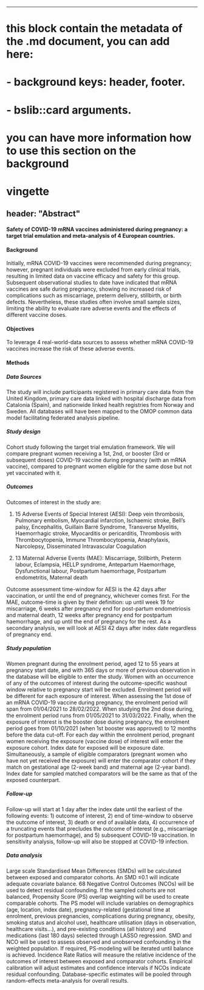 -----
# this block contain the metadata of the .md document, you can add here:
#   - background keys: header, footer.
#   - bslib::card arguments.
# you can have more information how to use this section on the background
# vingette
header: "Abstract"
-----

#### Safety of COVID-19 mRNA vaccines administered during pregnancy: a target trial emulation and meta-analysis of 4 European countries.

#### Background
Initially, mRNA COVID-19 vaccines were recommended during pregnancy; however, pregnant individuals were excluded from early clinical trials, resulting in limited data on vaccine efficacy and safety for this group. Subsequent observational studies to date have indicated that mRNA vaccines are safe during pregnancy, showing no increased risk of complications such as miscarriage, preterm delivery, stillbirth, or birth defects. Nevertheless, these studies often involve small sample sizes, limiting the ability to evaluate rare adverse events and the effects of different vaccine doses. 

#### Objectives
To leverage 4 real-world-data sources to assess whether mRNA COVID-19 vaccines increase the risk of these adverse events. 

#### Methods 
##### Data Sources
The study will include participants registered in primary care data from the United Kingdom, primary care data linked with hospital discharge data from Catalonia (Spain), and nationwide linked health registries from Norway and Sweden. All databases will have been mapped to the OMOP common data model facilitating federated analysis pipeline.

##### Study design
Cohort study following the target trial emulation framework. We will compare pregnant women receiving a 1st, 2nd, or booster (3rd or subsequent doses) COVID-19 vaccine during pregnancy (with an mRNA vaccine), compared to pregnant women eligible for the same dose but not yet vaccinated with it.

##### Outcomes 
Outcomes of interest in the study are:

1) 15 Adverse Events of Special Interest (AESI): Deep vein thrombosis, Pulmonary embolism, Myocardial infarction, Ischaemic stroke, Bell’s palsy, Encephalitis, Guillain Barré Syndrome, Transverse Myelitis, Haemorrhagic stroke, Myocarditis or pericarditis, Thrombosis with Thrombocytopenia, Immune Thrombocytopenia, Anaphylaxis, Narcolepsy, Disseminated Intravascular Coagulation

2) 13 Maternal Adverse Events (MAE): Miscarriage, Stillbirth, Preterm labour, Eclampsia, HELLP syndrome, Antepartum Haemorrhage, Dysfunctional labour, Postpartum haemorrhage, Postpartum endometritis, Maternal death


Outcome assessment time-window for AESI is the 42 days after vaccination, or until the end of pregnancy, whichever comes first. For the MAE, outcome-time is given by their definition: up until week 19 for miscarriage, 6 weeks after pregnancy end for post-partum endometriosis and maternal death, 12 weeks after pregnancy end for postpartum haemorrhage, and up until the end of pregnancy for the rest. As a secondary analysis, we will look at AESI 42 days after index date regardless of pregnancy end.

##### Study population 
Women pregnant during the enrolment period, aged 12 to 55 years at pregnancy start date, and with 365 days or more of previous observation in the database will be eligible to enter the study. Women with an occurrence of any of the outcomes of interest during the outcome-specific washout window relative to pregnancy start will be excluded.
Enrolment period will be different for each exposure of interest. When assessing the 1st dose of an mRNA COVID-19 vaccine during pregnancy, the enrolment period will span from 01/04/2021 to 28/02/2022. When studying the 2nd dose during, the enrolment period runs from 01/05/2021 to 31/03/2022. Finally, when the exposure of interest is the booster dose during pregnancy, the enrolment period goes from 01/10/2021 (when 1st booster was approved) to 12 months before the data cut-off.
For each day within the enrolment period, pregnant women receiving the exposure (vaccine dose) of interest will enter the exposure cohort. Index date for exposed will be exposure date. Simultaneously, a sample of eligible comparators (pregnant women who have not yet received the exposure) will enter the comparator cohort if they match on gestational age (2-week band) and maternal age (2-year band). Index date for sampled matched comparators will be the same as that of the exposed counterpart.

##### Follow-up
Follow-up will start at 1 day after the index date until the earliest of the following events: 1) outcome of interest, 2) end of time-window to observe the outcome of interest, 3) death or end of available data, 4) occurrence of a truncating events that precludes the outcome of interest (e.g., miscarriage for postpartum haemorrhage), and 5) subsequent COVID-19 vaccination. 
In sensitivity analysis, follow-up will also be stopped at COVID-19 infection.

##### Data analysis
Large scale Standardised Mean Differences (SMDs) will be calculated between exposed and comparator cohorts. An SMD ≤0.1 will indicate adequate covariate balance. 68 Negative Control Outcomes (NCOs) will be used to detect residual confounding. 
If the sampled cohorts are not balanced, Propensity Score (PS) overlap weighting will be used to create comparable cohorts. The PS model will include variables on demographics (age, location, index date), pregnancy-related (gestational time at enrolment, previous pregnancies, complications during pregnancy, obesity, smoking status and alcohol use), healthcare utilisation (days in observation, healthcare visits…), and pre-existing conditions (all history) and medications (last 180 days) selected through LASSO regression.  SMD and NCO will be used to assess observed and unobserved confounding in the weighted population. If required, PS-modeling will be iterated until balance is achieved.
Incidence Rate Ratios will measure the relative incidence of the outcomes of interest between exposed and comparator cohorts. Empirical calibration will adjust estimates and confidence intervals if NCOs indicate residual confounding. 
Database-specific estimates will be pooled through random-effects meta-analysis for overall results.


